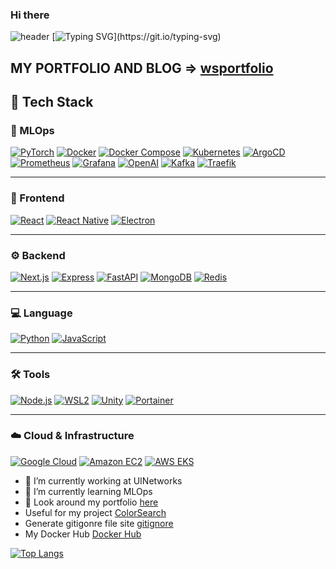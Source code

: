 ### Hi there    

![header](https://capsule-render.vercel.app/api?type=waving&section=header&animation=fadeIn&text=OLDENTOMATO%20&fontAlignY=40&height=200&fontSize=70&color=gradient&desc=I'm&descAlignY=15&descAlign=20)
[![Typing SVG](https://readme-typing-svg.demolab.com?font=Fira+Code&size=25&pause=1000&color=0A83F7&center=true&vCenter=true&width=860&lines=I+am+studying+everyday+to+become+an+ML+engineer.)](https://git.io/typing-svg)
## MY PORTFOLIO AND BLOG => [wsportfolio](https://wsportfolio.vercel.app/)
## 🚀 Tech Stack

### 🔹 MLOps
[![PyTorch](https://img.shields.io/badge/Pytorch-EE4C2C?style=flat-square&logo=Pytorch&logoColor=white)](github.com/Oldentomato/TODO-List)
[![Docker](https://img.shields.io/badge/Docker-2496ED?style=flat-square&logo=Docker&logoColor=white)](github.com/Oldentomato/TODO-List)
[![Docker Compose](https://img.shields.io/badge/DockerCompose-2496ED?style=flat-square&logo=Docker&logoColor=white)](github.com/Oldentomato/TODO-List)
[![Kubernetes](https://img.shields.io/badge/Kubernetes-326CE5?style=flat-square&logo=Kubernetes&logoColor=white)](github.com/Oldentomato/TODO-List)
[![ArgoCD](https://img.shields.io/badge/ArgoCD-EF7B4D?style=flat-square&logo=Argo&logoColor=white)](github.com/Oldentomato/TODO-List)
[![Prometheus](https://img.shields.io/badge/Prometheus-E6522C?style=flat-square&logo=Prometheus&logoColor=white)](github.com/Oldentomato/TODO-List)
[![Grafana](https://img.shields.io/badge/Grafana-F46800?style=flat-square&logo=Grafana&logoColor=white)](github.com/Oldentomato/TODO-List)
[![OpenAI](https://img.shields.io/badge/OpenAI-412991?style=flat-square&logo=OpenAI&logoColor=white)](github.com/Oldentomato/TODO-List)
[![Kafka](https://img.shields.io/badge/ApacheKafka-231F20?style=flat-square&logo=ApacheKafka&logoColor=white)](github.com/Oldentomato/TODO-List)
[![Traefik](https://img.shields.io/badge/TraefikProxy-24A1C1?style=flat-square&logo=TraefikProxy&logoColor=white)](github.com/Oldentomato/TODO-List)

---

### 🎨 Frontend
[![React](https://img.shields.io/badge/React-61DAFB?style=flat-square&logo=React&logoColor=black)](github.com/Oldentomato/TODO-List)
[![React Native](https://img.shields.io/badge/ReactNative-61DAFB?style=flat-square&logo=React&logoColor=black)](github.com/Oldentomato/TODO-List)
[![Electron](https://img.shields.io/badge/Electron-47848F?style=flat-square&logo=Electron&logoColor=black)](github.com/Oldentomato/TODO-List)

---

### ⚙️ Backend
[![Next.js](https://img.shields.io/badge/Next.js-000000?style=flat-square&logo=Next.js&logoColor=white)](github.com/Oldentomato/TODO-List)
[![Express](https://img.shields.io/badge/Express-000000?style=flat-square&logo=Express&logoColor=white)](github.com/Oldentomato/TODO-List)
[![FastAPI](https://img.shields.io/badge/FastAPI-009688?style=flat-square&logo=FastAPI&logoColor=white)](github.com/Oldentomato/TODO-List)
[![MongoDB](https://img.shields.io/badge/MongoDB-47A248?style=flat-square&logo=MongoDB&logoColor=black)](github.com/Oldentomato/TODO-List)
[![Redis](https://img.shields.io/badge/Redis-FF4438?style=flat-square&logo=Redis&logoColor=black)](github.com/Oldentomato/TODO-List)

---

### 💻 Language
[![Python](https://img.shields.io/badge/Python-3776AB?style=flat-square&logo=Python&logoColor=white)](github.com/Oldentomato/TODO-List)
[![JavaScript](https://img.shields.io/badge/JavaScript-F7DF1E?style=flat-square&logo=JavaScript&logoColor=black)](github.com/Oldentomato/TODO-List)

---

### 🛠 Tools
[![Node.js](https://img.shields.io/badge/NodeJS-339933?style=flat-square&logo=Node.js&logoColor=black)](github.com/Oldentomato/TODO-List)
[![WSL2](https://img.shields.io/badge/WSL2-FCC624?style=flat-square&logo=Linux&logoColor=black)](github.com/Oldentomato/TODO-List)
[![Unity](https://img.shields.io/badge/Unity-000000?style=flat-square&logo=Unity&logoColor=white)](github.com/Oldentomato/TODO-List)
[![Portainer](https://img.shields.io/badge/Portainer-13BEF9?style=flat-square&logo=Portainer&logoColor=white)](github.com/Oldentomato/TODO-List)

---

### ☁️ Cloud & Infrastructure
[![Google Cloud](https://img.shields.io/badge/GoogleCloudPlatform-4285F4?style=flat-square&logo=GoogleCloud&logoColor=white)](github.com/Oldentomato/TODO-List)
[![Amazon EC2](https://img.shields.io/badge/AmazonEC2-FF9900?style=flat-square&logo=Amazon-EC2&logoColor=white)](github.com/Oldentomato/TODO-List)
[![AWS EKS](https://img.shields.io/badge/AmazonEKS-FF9900?style=flat&logo=amazoneks&logoColor=white)](github.com/Oldentomato/TODO-List)

- 🔭 I’m currently working at UINetworks
- 🌱 I’m currently learning MLOps
- 💬 Look around my portfolio [here](https://wsportfolio.vercel.app/)
- Useful for my project [ColorSearch](https://oldentomato.github.io/ColorSearch/)  
- Generate gitigonre file site [gitignore](https://www.toptal.com/developers/gitignore)
- My Docker Hub [Docker Hub](https://hub.docker.com/u/oldentomato)

[![Top Langs](https://github-readme-stats.vercel.app/api/top-langs/?username=Oldentomato&layout=compact)](https://github.com/Oldentomato/github-readme-stats)




